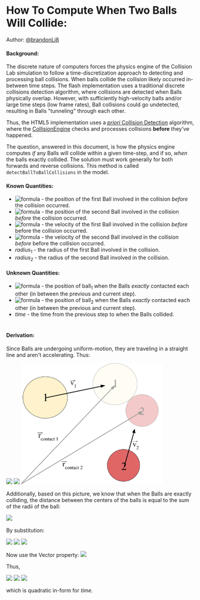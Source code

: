 # How To Compute When Two Balls Will Collide:
Author: [@brandonLi8](https://github.com/brandonLi8)

#### Background:
The discrete nature of computers forces the physics engine of the Collision Lab simulation to follow a time-discretization approach to detecting and processing ball collisions. When balls collide the collision likely occurred in-between time steps. The flash implementation uses a traditional discrete collisions detection algorithm, where collisions are detected when Balls physically overlap. However, with sufficiently high-velocity balls and/or large time steps (low frame rates), Ball collisions could go undetected, resulting in Balls "tunneling" through each other.

Thus, the HTML5 implementation uses a [_priori_ Collision Detection](https://en.wikipedia.org/wiki/Collision_detection#A_posteriori_(discrete)_versus_a_priori_(continuous)) algorithm, where the [CollisionEngine](https://github.com/phetsims/collision-lab/blob/master/js/common/model/CollisionEngine.js) checks and processes collisions **before** they’ve happened. 

The question, answered in this document, is how the physics engine computes _if_ any Balls will collide within a given time-step, and if so, _when_ the balls exactly collided. The solution must work generally for both forwards and reverse collisions. This method is called `detectBallToBallCollisions` in the model.

#### Known Quantities:

- ![formula](https://render.githubusercontent.com/render/math?math=\large\vec{r}_1) - the position of the first Ball involved in the collision *before* the collision occurred.<br>
- ![formula](https://render.githubusercontent.com/render/math?math=\large\vec{r}_2) - the position of the second Ball involved in the collision *before* the collision occurred.<br>
- ![formula](https://render.githubusercontent.com/render/math?math=\large\vec{v}_1) - the velocity of the first Ball involved in the collision *before* before the collision occurred.<br>
- ![formula](https://render.githubusercontent.com/render/math?math=\large\vec{v}_2) - the velocity of the second Ball involved in the collision *before* before the collision occurred.<br>
- *radius<sub>1</sub>* - the radius of the first Ball involved in the collision.<br>
- *radius<sub>2</sub>* - the radius of the second Ball involved in the collision.

#### Unknown Quantities:

- ![formula](https://render.githubusercontent.com/render/math?math=\large\vec{r}_{\contact\1}) - the position of ball<sub>1</sub> when the Balls *exactly* contacted each other (in between the previous and current step).
- ![formula](https://render.githubusercontent.com/render/math?math=\large\vec{r}_{\contact\2}) - the position of ball<sub>2</sub> when the Balls *exactly* contacted each other (in between the previous and current step).
- *time* - the time from the previous step to when the Balls collided. 

<h1></h1>

#### Derivation:

Since Balls are undergoing uniform-motion, they are traveling in a straight line and aren't accelerating. Thus:

<img src="https://render.githubusercontent.com/render/math?math=\large \qquad\quad \vec{r}_{\contact\1} = \vec{r}_1 %2B \textrm{time} \cdot\vec{v}_1">

<img src="https://render.githubusercontent.com/render/math?math=\large \qquad\quad \vec{r}_{\contact\2} = \vec{r}_2 %2B \textrm{time} \cdot\vec{v}_2">

<img src="https://github.com/phetsims/collision-lab/blob/priori/doc/algorithms/images/ball-contact-diagram.png" width="380">

Additionally, based on this picture, we know that when the Balls are exactly colliding, the distance between the centers of the balls is equal to the sum of the radii of the ball:

<img src="https://render.githubusercontent.com/render/math?math=\large \qquad\quad \textrm{radius}_1 %2B \textrm{radius}_2 = \lVert\vec{r}_{\contact\2} - \vec{r}_{\contact\1}\rVert">

By substitution:

<img src="https://render.githubusercontent.com/render/math?math=\large \qquad\quad \textrm{radius}_1 %2B \textrm{radius}_2 = \lVert (\vec{r}_2 %2B \textrm{time} \cdot\vec{v}_2) - (\vec{r}_1 %2B \textrm{time} \cdot\vec{v}_1) \rVert">

<img src="https://render.githubusercontent.com/render/math?math=\large \qquad\quad \hphantom{\textrm{radius}_1 %2B \textrm{radius}_2} = \lVert (\vec{r}_2 - \vec{r}_1) %2B \textrm{time} \cdot (\vec{v}_2 - \vec{v}_2) \rVert">

<img src="https://render.githubusercontent.com/render/math?math=\large \qquad\quad \hphantom{\textrm{radius}_1 %2B \textrm{radius}_2} = \lVert \Delta \vec{r} %2B \textrm{time} \cdot \Delta \vec{v} \rVert">

Now use the Vector property: <img src="https://render.githubusercontent.com/render/math?math=\large \vec{u} \cdot \vec{u} = \lVert \vec{u} \rVert ^2">

Thus,

<img src="https://render.githubusercontent.com/render/math?math=\large \qquad\quad (\textrm{radius}_1 %2B \textrm{radius}_2)^2 = \lVert \Delta \vec{r} %2B \textrm{time} \cdot \Delta \vec{v} \rVert ^2">

<img src="https://render.githubusercontent.com/render/math?math=\large \qquad\quad \hphantom{(\textrm{radius}_1 %2B \textrm{radius}_2)^2} = (\Delta \vec{r} %2B \textrm{time} \cdot \Delta \vec{v}) \cdot (\Delta \vec{r} %2B \textrm{time} \cdot \Delta \vec{v})">

<img src="https://render.githubusercontent.com/render/math?math=\large \qquad\quad \hphantom{(\textrm{radius}_1 %2B \textrm{radius}_2)^2} = \lVert \Delta \vec{r} \rVert ^2 %2B 2 \cdot \textrm{time} (\Delta \vec{v} \cdot \Delta \vec{r}) %2B \textrm{time} ^2 \cdot \lVert \Delta \vec{v} \rVert ^2">

which is quadratic in-form for *time*.